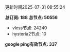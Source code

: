 更新时间2025-07-31 08:55:24

**总订阅: 188**
**总节点: 50556**
- vless节点: 24240
- hysteria2节点: 10

**google ping有效节点: 337**
